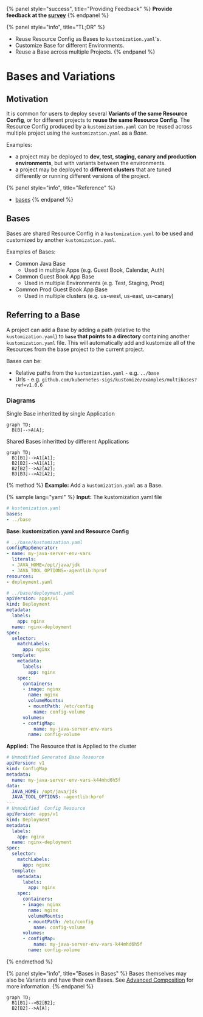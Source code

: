 {% panel style="success", title="Providing Feedback" %}
**Provide feedback at the [survey](https://www.surveymonkey.com/r/C855WZW)**
{% endpanel %}

{% panel style="info", title="TL;DR" %}
- Reuse Resource Config as Bases to `kustomization.yaml`'s.
- Customize Base for different Environments.
- Reuse a Base across multiple Projects.
{% endpanel %}



# Bases and Variations

## Motivation

It is common for users to deploy several **Variants of the same Resource Config**, or for different projects
to **reuse the same Resource Config**.  The Resource Config produced by a `kustomization.yaml` can be
reused across multiple project using the `kustomization.yaml` as a *Base*.

Examples:

- a project may be deployed to **dev, test, staging, canary and production environments**,
  but with variants between the environments.
- a project may be deployed to **different clusters** that are tuned differently or running
  different versions of the project.

{% panel style="info", title="Reference" %}
 - [bases](../reference/kustomize.md#bases)
 {% endpanel %}

## Bases

Bases are shared Resource Config in a `kustomization.yaml` to be used and customized by another `kustomization.yaml`.

Examples of Bases:

- Common Java Base
  - Used in multiple Apps (e.g. Guest Book, Calendar, Auth)
- Common Guest Book App Base
  - Used in multiple Environments (e.g. Test, Staging, Prod)
- Common Prod Guest Book App Base
  - Used in multiple clusters (e.g. us-west, us-east, us-canary)

## Referring to a Base

A project can add a Base by adding a path (relative to the `kustomization.yaml`) to **`base` that
points to a directory** containing another `kustomization.yaml` file.  This will automatically
add and kustomize all of the Resources from the base project to the current project.

Bases can be:

- Relative paths from the `kustomization.yaml` - e.g. `../base`
- Urls - e.g. `github.com/kubernetes-sigs/kustomize/examples/multibases?ref=v1.0.6`

### Diagrams

Single Base inheritted by single Application

```mermaid
graph TD;
  B[B]-->A[A];
```

Shared Bases inheritted by different Applications

```mermaid
graph TD;
  B1[B1]-->A1[A1];
  B2[B2]-->A1[A1];
  B2[B2]-->A2[A2];
  B3[B3]-->A2[A2];
```


{% method %}
**Example:** Add a `kustomization.yaml` as a Base.

{% sample lang="yaml" %}
**Input:** The kustomization.yaml file

```yaml
# kustomization.yaml
bases:
- ../base
```

**Base: kustomization.yaml and Resource Config**

```yaml
# ../base/kustomization.yaml
configMapGenerator:
- name: my-java-server-env-vars
  literals:	
  - JAVA_HOME=/opt/java/jdk
  - JAVA_TOOL_OPTIONS=-agentlib:hprof
resources:
- deployment.yaml
```

```yaml
# ../base/deployment.yaml
apiVersion: apps/v1
kind: Deployment
metadata:
  labels:
    app: nginx
  name: nginx-deployment
spec:
  selector:
    matchLabels:
      app: nginx
  template:
    metadata:
      labels:
        app: nginx
    spec:
      containers:
      - image: nginx
        name: nginx
        volumeMounts:
        - mountPath: /etc/config
          name: config-volume
      volumes:
      - configMap:
          name: my-java-server-env-vars
        name: config-volume
```

**Applied:** The Resource that is Applied to the cluster

```yaml
# Unmodified Generated Base Resource
apiVersion: v1
kind: ConfigMap
metadata:
  name: my-java-server-env-vars-k44mhd6h5f
data:
  JAVA_HOME: /opt/java/jdk
  JAVA_TOOL_OPTIONS: -agentlib:hprof
---
# Unmodified  Config Resource
apiVersion: apps/v1
kind: Deployment
metadata:
  labels:
    app: nginx
  name: nginx-deployment
spec:
  selector:
    matchLabels:
      app: nginx
  template:
    metadata:
      labels:
        app: nginx
    spec:
      containers:
      - image: nginx
        name: nginx
        volumeMounts:
        - mountPath: /etc/config
          name: config-volume
      volumes:
      - configMap:
          name: my-java-server-env-vars-k44mhd6h5f
        name: config-volume
```
{% endmethod %}

{% panel style="info", title="Bases in Bases" %}
Bases themselves may also be Variants and have their own Bases. See [Advanced Composition](../app_composition_and_deployment/structure_multi_tier_apps.md)
for more information.
{% endpanel %}

```mermaid
graph TD;
  B1[B1]-->B2[B2];
  B2[B2]-->A[A];
```

